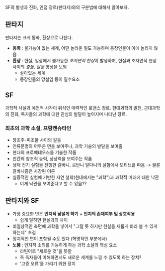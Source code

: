 SF의 발생과 진화, 인접 장르(판타지)와의 구분법에 대해서 알아보자.

## 판타지

판타지는 크게 동화, 환상으로 나뉜다.
- **동화** : 불가능이 없는 세계, 어떤 놀라운 일도 가능하며 등장인물이 이에 놀라지 않음
- **환상** : 현실, 일상에서 불가능한 *초자연적 현상*이 발생하며, 현실과 초자연적 현상 사이의 *충돌, 갈등* 양상을 보임
	- 살아있는 세계
	- 등장인물의 망설임 등이 필수요소
## SF

과학적 사실과 예언적 시각이 뒤섞인 매력적인 로맨스 장르.
현대과학의 발전, 근대과학의 진화, 독자들의 과학에 대한 관심의 발달이 높아지며 나타난 장르.
### 최초의 과학 소설, 프랑켄슈타인

- 창조주-피조물 사이의 갈등
- 인류문명의 어두운 면을 보여주나, 과학 기술의 발달을 보여줌
- 현대의 프로메테우스를 기술한 작품
- 인간의 창조적 능력, 상상력을 보여주는 작품
- 생체 전기 실험을 진행한 갈바니, 로반니 알다니의 실험에서 모티브를 따옴 -> 물론 갈바니즘은 사장된 이론
- 실증적인 실험에 기반한 자연 철학(현대에서는 "과학")과 과학적 미래에 대한 낙관
	- 이게 낙관을 보여준다고 할 수 있음??
## 판타지와 SF

- 가장 중요한 면은 **인지적 낯설게 하기** + **인지의 존재여부 및 상호작용**
	- 쉽게 말하면 현실과의 차이
- 비일상적인 측면에 과학을 넣어서 "그럴 듯 하지만 현실을 새롭게 바라 볼 수 있게 하는데" 초점
- 정치적인 면이 포함될 수도 있다 (혁명적인 부분에서)
- **노붐** : 인지적 소외를 가능하게 하는 과학 소설의 핵심 요소
	- 라틴어로 "새로운 것"을 뜻함
	- 즉 독자들이 이해하면서도 새로운 세계를 느낄 수 있도록 하는 장치?
	- '고증 오류'를 가리기 위한 장치
